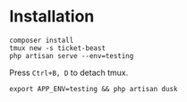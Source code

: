 # Installation

```
composer install
tmux new -s ticket-beast
php artisan serve --env=testing
```

Press `Ctrl+B, D` to detach tmux.

```
export APP_ENV=testing && php artisan dusk
```
